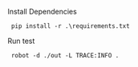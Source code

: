 
Install Dependencies

```
 pip install -r .\requirements.txt
```

Run test

```
 robot -d ./out -L TRACE:INFO .
```